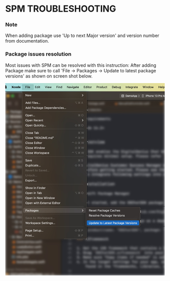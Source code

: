 #  SPM TROUBLESHOOTING

### Note

When adding package use 'Up to next Major version' and version number from documentation.

### Package issues resolution

Most issues with SPM can be resolved with this instruction:
After adding Package make sure to call 'File -> Packages -> Update to latest package versions' as shown on screen shot below.

<div align="center">
   <img width="600px" src="./trouble-resolve.jpg" alt="Logo">
</div>
<!--![Logo](trouble-resolve.jpg)-->
